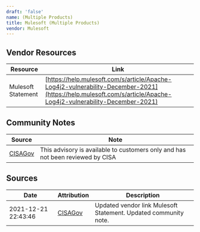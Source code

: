 ```yaml
---
draft: 'false'
name: (Multiple Products)
title: Mulesoft (Multiple Products)
vendor: Mulesoft
---
```


## Vendor Resources
| Resource | Link |
| --- | --- |
| Mulesoft Statement | [https://help.mulesoft.com/s/article/Apache-Log4j2-vulnerability-December-2021](https://help.mulesoft.com/s/article/Apache-Log4j2-vulnerability-December-2021) |


## Community Notes
| Source | Note |
| --- | --- |
| [CISAGov](https://raw.githubusercontent.com/cisagov/log4j-affected-db/develop/README.md) | This advisory is available to customers only and has not been reviewed by CISA |

## Sources
| Date | Attribution | Description |
| --- | --- | --- |
| 2021-12-21 22:43:46 | [CISAGov](https://raw.githubusercontent.com/cisagov/log4j-affected-db/develop/README.md) | Updated vendor link Mulesoft Statement. Updated community note.  |
